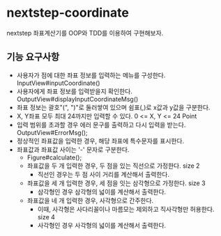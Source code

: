# nextstep-coordinate
nextstep 좌표계산기를 OOP와 TDD를 이용하여 구현해보자.

## 기능 요구사항
- 사용자가 점에 대한 좌표 정보를 입력하는 메뉴를 구성한다. InputView#inputCoordinate()
- 사용자에게 좌표 정보를 입력받을지 확인한다. OutputView#displayInputCoordinateMsg()
- 좌표 정보는 괄호"(", ")"로 둘러쌓여 있으며 쉼표(,)로 x값과 y값을 구분한다.
- X, Y좌표 모두 최대 24까지만 입력할 수 있다. 0 <= X, Y <= 24 Point
- 입력 범위를 초과할 경우 에러 문구를 출력하고 다시 입력을 받는다. OutputView#ErrorMsg();
- 정상적인 좌표값을 입력한 경우, 해당 좌표에 특수문자를 표시한다.
- 좌표값과 좌표값 사이는 '-' 문자로 구분한다. 
  - Figure#calculate(); 
  - 좌표값을 두 개 입력한 경우, 두 점을 있는 직선으로 가정한다. size 2
    - 직선인 경우는 두 점 사이 거리를 계산해서 출력한다. 
  - 좌표값을 세 개 입력한 경우, 세 점을 잇는 삼각형으로 가정한다. size 3
    - 삼각형인 경우 삼각형의 넓이를 계산해서 출력한다.
  - 좌표값을 네 개 입력한 경우, 사각형으로 간주한다.
    - 이때, 사각형은 사다리꼴이나 마름모는 제외하고 직사각형만 허용한다. size 4
    - 사각형인 경우 사각형의 넓이를 계산해서 출력한다.